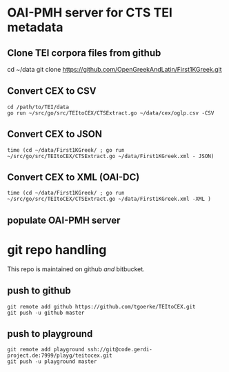 OAI-PMH server for CTS TEI metadata
===================================

Clone TEI corpora files from github
-----------------------------------

cd ~/data 
git clone https://github.com/OpenGreekAndLatin/First1KGreek.git

Convert CEX to CSV
------------------

    cd /path/to/TEI/data
    go run ~/src/go/src/TEItoCEX/CTSExtract.go ~/data/cex/oglp.csv -CSV

Convert CEX to JSON
-------------------

    time (cd ~/data/First1KGreek/ ; go run ~/src/go/src/TEItoCEX/CTSExtract.go ~/data/First1KGreek.xml - JSON)

Convert CEX to XML (OAI-DC)
---------------------------

    time (cd ~/data/First1KGreek/ ; go run ~/src/go/src/TEItoCEX/CTSExtract.go ~/data/First1KGreek.xml -XML )

populate OAI-PMH server
-----------------------

git repo handling
=================

This repo is maintained on github *and* bitbucket.

push to github
--------------

    git remote add github https://github.com/tgoerke/TEItoCEX.git
    git push -u github master

push to playground
------------------

    git remote add playground ssh://git@code.gerdi-project.de:7999/playg/teitocex.git
    git push -u playground master

